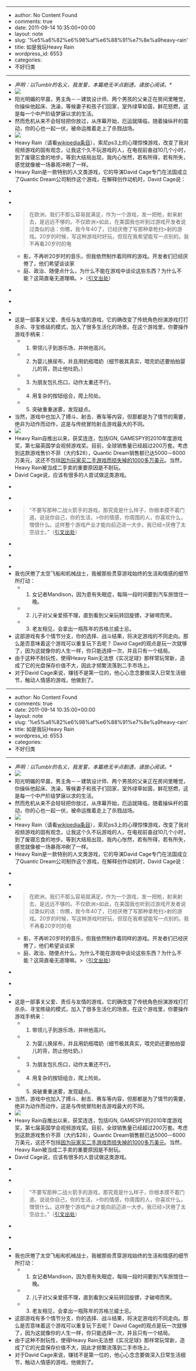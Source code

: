 - --
- author: No Content Found
- comments: true
- date: 2011-09-14 10:35:00+00:00
- layout: note
- slug: '%e5%a6%82%e6%98%af%e6%88%91%e7%8e%a9heavy-rain'
- title: 如是我玩Heavy Rain
- wordpress_id: 6553
- categories:
- 不好归类
- --
- *声明：以Tumblr的名义，我发誓，本篇绝无半点剧透，请放心阅读。**
- ![](http://media.tumblr.com/tumblr_lridgfYPca1qz6vj8.jpg)
- 阳光明媚的早晨，男主角－－建筑设计师、两个男孩的父亲正在房间里睡觉，你操纵他起床、洗澡，等候妻子和孩子们回家，室外绿草如茵，鲜花怒燃，这是每一个中产阶级梦寐以求的生活。
- 然而危机从来不会轻轻把你放过，从序幕开始，厄运就降临，随着操纵杆的震动，你的心也一起一伏，被命运推着走上了杀戮战场。
- ![](http://media.tumblr.com/tumblr_lridhgOXRo1qz6vj8.jpg)
- Heavy Rain（请看[wikipedia条目](http://en.wikipedia.org/wiki/Heavy_Rain)），索尼ps3上的心理惊悚游戏，改变了我对视频游戏的固有观念，让我这个久不玩游戏的人，在电视前奋战10几个小时，到了废寝忘食的地步。等到大结局出现，我内心怅然，若有所得，若有所失，感觉就像被一场暴雨冲刷了一样。
- Heavy Rain是一款特别的人文类游戏，它的导演David Cage专门在法国成立了Quantic Dream公司制作这个游戏，在解释创作动机时，David Cage说：
- <blockquote>
- > 
- > 在欧洲，我们不那么容易就满足，作为一个游戏，发一把枪，射来射去，是远远不够的。不仅欧洲>如此，在美国我也听到过游戏开发者说过类似的话：你瞧，我今年40了，已经厌倦了写那种拿枪扫>射的游戏。20岁的时候，写这种游戏时好玩，但现在我希望能写一点别的。我不再看20岁时的电
    - 影，不再听20岁时的音乐，但我依然制作着同样的游戏。开发者们已经厌倦了，他们希望谈谈家
    - 庭、政治、随便点什么，为什么不能在游戏中谈论这些东西？为什么不能？这简直毫无道理嘛。>（[引文出处](http://www.guardian.co.uk/technology/gamesblog/2011/mar/21/haveay-rain-creator-criticises-industry)）
- > 
- > 
- </blockquote>
- 这是一部事关父爱、责任与友情的游戏，它的确改变了传统角色扮演游戏打打杀杀、寻宝练级的模式，加入了很多生活化的场景。在这个游戏里，你要操作游戏手柄来：
    - 1. 带领儿子到游乐场，并哄他高兴。
    - 2. 为婴儿换尿布，并且用奶瓶喂奶（细节极其真实，喂完奶还要拍拍婴儿的背，防止他吐奶。）
    - 3. 为朋友包扎伤口，动作太重还不行。
    - 4. 用复杂的按钮组合，爬上险处。
    - 5. 突破重重迷雾，发现疑点。
- 当然，游戏中也加入了搏斗、射击、赛车等内容，但那都是为了情节的需要，绝非为动作而动作，这是与传统冒险射击游戏最大的不同。
- ![](http://media.tumblr.com/tumblr_lridi7XkXY1qz6vj8.jpg)
- Heavy Rain自推出以来，获奖连连，包括IGN, GAMESPY的2010年度游戏奖，第七届英国学会视频游戏奖。目前，全球销售量已经超过200万套。考虑到这款游戏售价不菲（大约$28），Quantic Dream销售额已达5000－6000万美元，这还不包括[因为玩家买二手游戏而损失掉的1000多万美元](http://www.gamerevolution.com/news/quantic-dream-loses-10-million-in-heavy-rain-secondhand-sales-8343)。当然，Heavy Rain被当成二手卖的重要原因是不耐玩。
- David Cage说，应该有很多的人尝试做这类游戏。
- <blockquote>
- > 
- > “不要写那种二战火箭手的游戏，那究竟是什么样子，你根本摸不着门道。说说你自己，你的生活，>你的情感，你周围的人，你喜欢什么，憎恨什么。这样整个游戏产业才能向前迈进一大步。我已经>厌倦了太空战士。”（[引文出处](http://www.guardian.co.uk/technology/gamesblog/2011/mar/21/haveay-rain-creator-criticises-industry)）
- > 
- > 
- </blockquote>
- 我也厌倦了太空飞船和机械战士，我被那些贯穿游戏始终的生活和情感的细节所打动：
    - 1. 女记者Mandison，因为患有失眠症，每隔一段时间要到汽车旅馆住一晚。
    - 2. 儿子对父亲爱搭不理，直到看到父亲玩转回旋镖，才破啼而笑。
    - 3. 老友相见，会拿出一瓶陈年的苏格兰威士忌。
- 这部游戏有多个情节分支，你的选择、战斗结果，将决定游戏的不同走向。那么是否意味着这个游戏可以重复玩下去呢？ David Cage的观点是玩一次就够了，因为这就像你的人生一样，你只能选择一次，并且只有一个结局。
- 由于这种不耐玩性，使得Heavy Rain无法想《实况足球》那样常玩常新，造成了它的光盘保存价值不大，因此才频繁流落到二手市场上。
- 对于David Cage来说，赚钱不是第一位的，他心心念念要做深入日常生活细节，触动人情感的游戏，他做到了。
- --
- author: No Content Found
- comments: true
- date: 2011-09-14 10:35:00+00:00
- layout: note
- slug: '%e5%a6%82%e6%98%af%e6%88%91%e7%8e%a9heavy-rain'
- title: 如是我玩Heavy Rain
- wordpress_id: 6553
- categories:
- 不好归类
- --
- *声明：以Tumblr的名义，我发誓，本篇绝无半点剧透，请放心阅读。**
- ![](http://media.tumblr.com/tumblr_lridgfYPca1qz6vj8.jpg)
- 阳光明媚的早晨，男主角－－建筑设计师、两个男孩的父亲正在房间里睡觉，你操纵他起床、洗澡，等候妻子和孩子们回家，室外绿草如茵，鲜花怒燃，这是每一个中产阶级梦寐以求的生活。
- 然而危机从来不会轻轻把你放过，从序幕开始，厄运就降临，随着操纵杆的震动，你的心也一起一伏，被命运推着走上了杀戮战场。
- ![](http://media.tumblr.com/tumblr_lridhgOXRo1qz6vj8.jpg)
- Heavy Rain（请看[wikipedia条目](http://en.wikipedia.org/wiki/Heavy_Rain)），索尼ps3上的心理惊悚游戏，改变了我对视频游戏的固有观念，让我这个久不玩游戏的人，在电视前奋战10几个小时，到了废寝忘食的地步。等到大结局出现，我内心怅然，若有所得，若有所失，感觉就像被一场暴雨冲刷了一样。
- Heavy Rain是一款特别的人文类游戏，它的导演David Cage专门在法国成立了Quantic Dream公司制作这个游戏，在解释创作动机时，David Cage说：
- <blockquote>
- > 
- > 在欧洲，我们不那么容易就满足，作为一个游戏，发一把枪，射来射去，是远远不够的。不仅欧洲>如此，在美国我也听到过游戏开发者说过类似的话：你瞧，我今年40了，已经厌倦了写那种拿枪扫>射的游戏。20岁的时候，写这种游戏时好玩，但现在我希望能写一点别的。我不再看20岁时的电
    - 影，不再听20岁时的音乐，但我依然制作着同样的游戏。开发者们已经厌倦了，他们希望谈谈家
    - 庭、政治、随便点什么，为什么不能在游戏中谈论这些东西？为什么不能？这简直毫无道理嘛。>（[引文出处](http://www.guardian.co.uk/technology/gamesblog/2011/mar/21/haveay-rain-creator-criticises-industry)）
- > 
- > 
- </blockquote>
- 这是一部事关父爱、责任与友情的游戏，它的确改变了传统角色扮演游戏打打杀杀、寻宝练级的模式，加入了很多生活化的场景。在这个游戏里，你要操作游戏手柄来：
    - 1. 带领儿子到游乐场，并哄他高兴。
    - 2. 为婴儿换尿布，并且用奶瓶喂奶（细节极其真实，喂完奶还要拍拍婴儿的背，防止他吐奶。）
    - 3. 为朋友包扎伤口，动作太重还不行。
    - 4. 用复杂的按钮组合，爬上险处。
    - 5. 突破重重迷雾，发现疑点。
- 当然，游戏中也加入了搏斗、射击、赛车等内容，但那都是为了情节的需要，绝非为动作而动作，这是与传统冒险射击游戏最大的不同。
- ![](http://media.tumblr.com/tumblr_lridi7XkXY1qz6vj8.jpg)
- Heavy Rain自推出以来，获奖连连，包括IGN, GAMESPY的2010年度游戏奖，第七届英国学会视频游戏奖。目前，全球销售量已经超过200万套。考虑到这款游戏售价不菲（大约$28），Quantic Dream销售额已达5000－6000万美元，这还不包括[因为玩家买二手游戏而损失掉的1000多万美元](http://www.gamerevolution.com/news/quantic-dream-loses-10-million-in-heavy-rain-secondhand-sales-8343)。当然，Heavy Rain被当成二手卖的重要原因是不耐玩。
- David Cage说，应该有很多的人尝试做这类游戏。
- <blockquote>
- > 
- > “不要写那种二战火箭手的游戏，那究竟是什么样子，你根本摸不着门道。说说你自己，你的生活，>你的情感，你周围的人，你喜欢什么，憎恨什么。这样整个游戏产业才能向前迈进一大步。我已经>厌倦了太空战士。”（[引文出处](http://www.guardian.co.uk/technology/gamesblog/2011/mar/21/haveay-rain-creator-criticises-industry)）
- > 
- > 
- </blockquote>
- 我也厌倦了太空飞船和机械战士，我被那些贯穿游戏始终的生活和情感的细节所打动：
    - 1. 女记者Mandison，因为患有失眠症，每隔一段时间要到汽车旅馆住一晚。
    - 2. 儿子对父亲爱搭不理，直到看到父亲玩转回旋镖，才破啼而笑。
    - 3. 老友相见，会拿出一瓶陈年的苏格兰威士忌。
- 这部游戏有多个情节分支，你的选择、战斗结果，将决定游戏的不同走向。那么是否意味着这个游戏可以重复玩下去呢？ David Cage的观点是玩一次就够了，因为这就像你的人生一样，你只能选择一次，并且只有一个结局。
- 由于这种不耐玩性，使得Heavy Rain无法想《实况足球》那样常玩常新，造成了它的光盘保存价值不大，因此才频繁流落到二手市场上。
- 对于David Cage来说，赚钱不是第一位的，他心心念念要做深入日常生活细节，触动人情感的游戏，他做到了。
